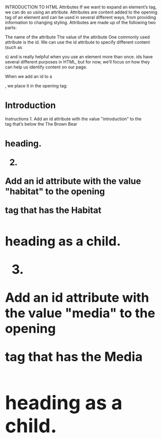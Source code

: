 INTRODUCTION TO HTML
Attributes
If we want to expand an element’s tag, we can do so using an attribute. Attributes are content added to the opening tag of an element and can be used in several different ways, from providing information to changing styling. Attributes are made up of the following two parts:

The name of the attribute
The value of the attribute
One commonly used attribute is the id. We can use the id attribute to specify different content (such as <div>s) and is really helpful when you use an element more than once. ids have several different purposes in HTML, but for now, we’ll focus on how they can help us identify content on our page.

When we add an id to a <div>, we place it in the opening tag:

<div id="intro">
  <h1>Introduction</h1>
</div>
Instructions
1.
Add an id attribute with the value "introduction" to the <div> tag that’s below the The Brown Bear <h1> heading.

2.
Add an id attribute with the value "habitat" to the opening <div> tag that has the Habitat <h2> heading as a child.

3.
Add an id attribute with the value "media" to the opening <div> tag that has the Media <h2> heading as a child.